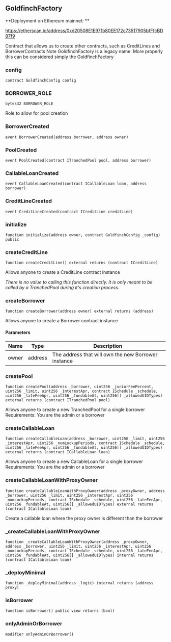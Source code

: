 ## GoldfinchFactory

**Deployment on Ethereum mainnet: **

https://etherscan.io/address/0xd20508E1E971b80EE172c73517905bfFfcBD87f9

Contract that allows us to create other contracts, such as CreditLines and BorrowerContracts
 Note GoldfinchFactory is a legacy name. More properly this can be considered simply the GoldfinchFactory

### config

```solidity
contract GoldfinchConfig config
```

### BORROWER_ROLE

```solidity
bytes32 BORROWER_ROLE
```

Role to allow for pool creation

### BorrowerCreated

```solidity
event BorrowerCreated(address borrower, address owner)
```

### PoolCreated

```solidity
event PoolCreated(contract ITranchedPool pool, address borrower)
```

### CallableLoanCreated

```solidity
event CallableLoanCreated(contract ICallableLoan loan, address borrower)
```

### CreditLineCreated

```solidity
event CreditLineCreated(contract ICreditLine creditLine)
```

### initialize

```solidity
function initialize(address owner, contract GoldfinchConfig _config) public
```

### createCreditLine

```solidity
function createCreditLine() external returns (contract ICreditLine)
```

Allows anyone to create a CreditLine contract instance

_There is no value to calling this function directly. It is only meant to be called
 by a TranchedPool during it's creation process._

### createBorrower

```solidity
function createBorrower(address owner) external returns (address)
```

Allows anyone to create a Borrower contract instance

#### Parameters

| Name | Type | Description |
| ---- | ---- | ----------- |
| owner | address | The address that will own the new Borrower instance |

### createPool

```solidity
function createPool(address _borrower, uint256 _juniorFeePercent, uint256 _limit, uint256 _interestApr, contract ISchedule _schedule, uint256 _lateFeeApr, uint256 _fundableAt, uint256[] _allowedUIDTypes) external returns (contract ITranchedPool pool)
```

Allows anyone to create a new TranchedPool for a single borrower
Requirements:
 You are the admin or a borrower

### createCallableLoan

```solidity
function createCallableLoan(address _borrower, uint256 _limit, uint256 _interestApr, uint256 _numLockupPeriods, contract ISchedule _schedule, uint256 _lateFeeApr, uint256 _fundableAt, uint256[] _allowedUIDTypes) external returns (contract ICallableLoan loan)
```

Allows anyone to create a new CallableLoan for a single borrower
Requirements:
 You are the admin or a borrower

### createCallableLoanWithProxyOwner

```solidity
function createCallableLoanWithProxyOwner(address _proxyOwner, address _borrower, uint256 _limit, uint256 _interestApr, uint256 _numLockupPeriods, contract ISchedule _schedule, uint256 _lateFeeApr, uint256 _fundableAt, uint256[] _allowedUIDTypes) external returns (contract ICallableLoan loan)
```

Create a callable loan where the proxy owner is different than the borrower

### _createCallableLoanWithProxyOwner

```solidity
function _createCallableLoanWithProxyOwner(address _proxyOwner, address _borrower, uint256 _limit, uint256 _interestApr, uint256 _numLockupPeriods, contract ISchedule _schedule, uint256 _lateFeeApr, uint256 _fundableAt, uint256[] _allowedUIDTypes) internal returns (contract ICallableLoan loan)
```

### _deployMinimal

```solidity
function _deployMinimal(address _logic) internal returns (address proxy)
```

### isBorrower

```solidity
function isBorrower() public view returns (bool)
```

### onlyAdminOrBorrower

```solidity
modifier onlyAdminOrBorrower()
```

